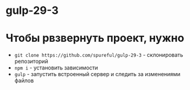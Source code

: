 # gulp-29-3

# Чтобы рвзвернуть проект, нужно

* `git clone https://github.com/spureful/gulp-29-3` - склонировать репозиторий
* `npm i` - установить зависимости
* `gulp` - запустить встроенный сервер и следить за изменениями файлов

